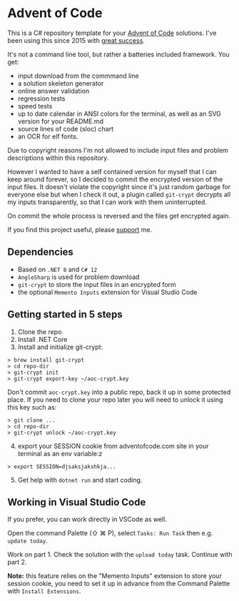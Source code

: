 # Advent of Code
This is a C# repository template for your [Advent of Code](https://adventofcode.com) solutions. I've been using this since 2015
with [great success](https://github.com/encse/adventofcode). 

It's not a command line tool, but rather a batteries included framework. You get:

- input download from the commmand line
- a solution skeleton generator
- online answer validation
- regression tests
- speed tests
- up to date calendar in ANSI colors for the terminal, as well as an SVG version for your README.md
- source lines of code (sloc) chart
- an OCR for elf fonts.

Due to copyright reasons I'm not allowed to include input files and problem descriptions
within this repository. 

However I wanted to have a self contained version for myself that I can keep around forever, 
so I decided to commit the encrypted version of the input files. It doesn't violate the 
copyright since it's just random garbage for everyone else but when I check it out, a plugin 
called `git-crypt` decrypts all my inputs transparently, so that I can work with them uninterrupted.
 
On commit the whole process is reversed and the files get encrypted again.

If you find this project useful, please [support](https://github.com/sponsors/encse) me.

## Dependencies

- Based on `.NET 8` and `C# 12` 
- `AngleSharp` is used for problem download
- `git-crypt` to store the input files in an encrypted form
- the optional `Memento Inputs` extension for Visual Studio Code

## Getting started in 5 steps

1. Clone the repo
2. Install .NET Core
3. Install and initialize git-crypt:

```
> brew install git-crypt
> cd repo-dir
> git-crypt init
> git-crypt export-key ~/aoc-crypt.key
```

Don't commit `aoc-crypt.key` into a public repo, back it up in some protected place. 
If you need to clone your repo later you will need to unlock it using this key such as:

```
> git clone ...
> cd repo-dir
> git-crypt unlock ~/aoc-crypt.key
```
4. export your SESSION cookie from adventofcode.com site in your terminal as an env variable:z

```
> export SESSION=djsaksjakshkja...
```

5. Get help with `dotnet run` and start coding.

## Working in Visual Studio Code
If you prefer, you can work directly in VSCode as well. 

Open the command Palette (⇧ ⌘ P), select `Tasks: Run Task` then e.g. `update today`.

Work on part 1. Check the solution with the `upload today` task. Continue with part 2.

**Note:** this feature relies on the "Memento Inputs" extension to store your session cookie, you need 
to set it up in advance from the Command Palette with `Install Extensions`.
